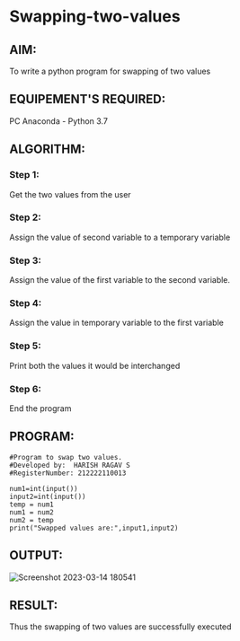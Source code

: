 # Swapping-two-values
## AIM:
To write a python program for swapping of two values
## EQUIPEMENT'S REQUIRED: 
PC
Anaconda - Python 3.7
## ALGORITHM: 
### Step 1:
Get the two values from the user
### Step 2: 
Assign the value of second variable to a temporary variable 
### Step 3: 
Assign the value of the first variable to the second variable.
### Step 4:  
Assign the value in temporary variable to the first variable
### Step 5: 
Print both the values it would be interchanged
### Step 6: 
End the program
## PROGRAM:
```
#Program to swap two values.
#Developed by:  HARISH RAGAV S
#RegisterNumber: 212222110013

num1=int(input())
input2=int(input())
temp = num1
num1 = num2
num2 = temp 
print("Swapped values are:",input1,input2)
```


## OUTPUT:
![Screenshot 2023-03-14 180541](https://user-images.githubusercontent.com/119345345/225003357-7ec6b32a-227e-4a85-bc00-b62c2f9b5366.png)


## RESULT:
Thus the swapping of two values are successfully executed



